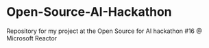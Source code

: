 # Open-Source-AI-Hackathon
Repository for my project at the Open Source for AI hackathon #16 @ Microsoft Reactor
